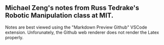 ## Michael Zeng's notes from Russ Tedrake's Robotic Manipulation class at MIT.

Notes are best viewed using the "Markdown Preview Github" VSCode extension. Unforunately, the Github web renderer does not render the Latex properly.
